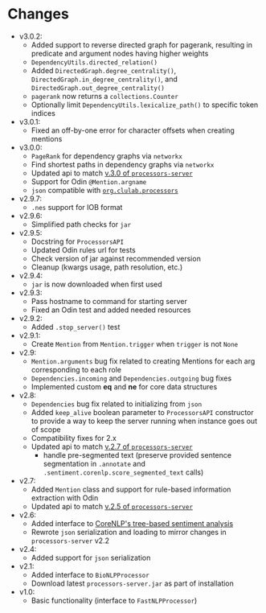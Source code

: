 # Changes
- v3.0.2:
  - Added support to reverse directed graph for pagerank, resulting in predicate and argument nodes having higher weights
  - `DependencyUtils.directed_relation()`
  - Added `DirectedGraph.degree_centrality()`, `DirectedGraph.in_degree_centrality()`, and `DirectedGraph.out_degree_centrality()`
  - `pagerank` now returns a `collections.Counter`
  - Optionally limit `DependencyUtils.lexicalize_path()` to specific token indices
- v3.0.1:
  - Fixed an off-by-one error for character offsets when creating mentions
- v3.0.0:
  - `PageRank` for dependency graphs via `networkx`
  - Find shortest paths in dependency graphs via `networkx`
  - Updated api to match [v.3.0 of `processors-server`](https://github.com/myedibleenso/processors-server/releases/tag/v3.0)
  - Support for Odin `@Mention.argname`
  - `json` compatible with [`org.clulab.processors`](https://github.com/clulab/processors)
- v2.9.7:
  - `.nes` support for IOB format
- v2.9.6:
  - Simplified path checks for `jar`
- v2.9.5:
  - Docstring for `ProcessorsAPI`
  - Updated Odin rules url for tests
  - Check version of jar against recommended version
  - Cleanup (kwargs usage, path resolution, etc.)
- v2.9.4:
  - `jar` is now downloaded when first used
- v2.9.3:
  - Pass hostname to command for starting server
  - Fixed an Odin test and added needed resources
- v2.9.2:
  - Added `.stop_server()` test
- v2.9.1:
  - Create `Mention` from `Mention.trigger` when `trigger` is not `None`
- v2.9:
  - `Mention.arguments` bug fix related to creating Mentions for each arg corresponding to each role
  - `Dependencies.incoming` and `Dependencies.outgoing` bug fixes
  - Implemented custom  __eq__ and __ne__ for core data structures
- v2.8:
  - `Dependencies` bug fix related to initializing from `json`
  - Added `keep_alive` boolean parameter to `ProcessorsAPI` constructor to provide a way to keep the server running when instance goes out of scope
  - Compatibility fixes for 2.x
  - Updated api to match [v.2.7 of `processors-server`](https://github.com/myedibleenso/processors-server/releases/tag/v2.7)
    - handle pre-segmented text (preserve provided sentence segmentation in `.annotate` and `.sentiment.corenlp.score_segmented_text` calls)
- v2.7:
  - Added `Mention` class and support for rule-based information extraction with Odin
  - Updated api to match [v.2.5 of `processors-server`](https://github.com/myedibleenso/processors-server/releases/tag/v2.5)
- v2.6:
  - Added interface to [CoreNLP's tree-based sentiment analysis](http://nlp.stanford.edu/~socherr/EMNLP2013_RNTN.pdf)
  - Rewrote `json` serialization and loading to mirror changes in `processors-server` v2.2
- v2.4:
  - Added support for `json` serialization
- v2.1:
  - Added interface to `BioNLPProcessor`
  - Download latest `processors-server.jar` as part of installation
- v1.0:
  - Basic functionality (interface to `FastNLPProcessor`)
